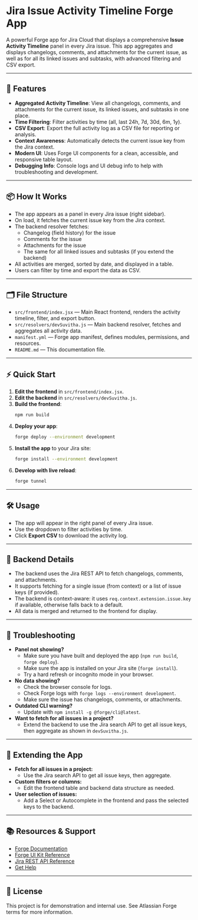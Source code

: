 # Jira Issue Activity Timeline Forge App

A powerful Forge app for Jira Cloud that displays a comprehensive **Issue Activity Timeline** panel in every Jira issue. This app aggregates and displays changelogs, comments, and attachments for the current issue, as well as for all its linked issues and subtasks, with advanced filtering and CSV export.

---

## 🚀 Features

- **Aggregated Activity Timeline**: View all changelogs, comments, and attachments for the current issue, its linked issues, and subtasks in one place.
- **Time Filtering**: Filter activities by time (all, last 24h, 7d, 30d, 6m, 1y).
- **CSV Export**: Export the full activity log as a CSV file for reporting or analysis.
- **Context Awareness**: Automatically detects the current issue key from the Jira context.
- **Modern UI**: Uses Forge UI components for a clean, accessible, and responsive table layout.
- **Debugging Info**: Console logs and UI debug info to help with troubleshooting and development.

---

## 📦 How It Works

- The app appears as a panel in every Jira issue (right sidebar).
- On load, it fetches the current issue key from the Jira context.
- The backend resolver fetches:
  - Changelog (field history) for the issue
  - Comments for the issue
  - Attachments for the issue
  - The same for all linked issues and subtasks (if you extend the backend)
- All activities are merged, sorted by date, and displayed in a table.
- Users can filter by time and export the data as CSV.

---

## 🗂️ File Structure

- `src/frontend/index.jsx` — Main React frontend, renders the activity timeline, filter, and export button.
- `src/resolvers/devSuvitha.js` — Main backend resolver, fetches and aggregates all activity data.
- `manifest.yml` — Forge app manifest, defines modules, permissions, and resources.
- `README.md` — This documentation file.

---

## ⚡ Quick Start

1. **Edit the frontend** in `src/frontend/index.jsx`.
2. **Edit the backend** in `src/resolvers/devSuvitha.js`.
3. **Build the frontend**:
   ```sh
   npm run build
   ```
4. **Deploy your app**:
   ```sh
   forge deploy --environment development
   ```
5. **Install the app** to your Jira site:
   ```sh
   forge install --environment development
   ```
6. **Develop with live reload**:
   ```sh
   forge tunnel
   ```

---

## 🛠️ Usage

- The app will appear in the right panel of every Jira issue.
- Use the dropdown to filter activities by time.
- Click **Export CSV** to download the activity log.

---

## 🧩 Backend Details

- The backend uses the Jira REST API to fetch changelogs, comments, and attachments.
- It supports fetching for a single issue (from context) or a list of issue keys (if provided).
- The backend is context-aware: it uses `req.context.extension.issue.key` if available, otherwise falls back to a default.
- All data is merged and returned to the frontend for display.

---

## 🐞 Troubleshooting

- **Panel not showing?**
  - Make sure you have built and deployed the app (`npm run build`, `forge deploy`).
  - Make sure the app is installed on your Jira site (`forge install`).
  - Try a hard refresh or incognito mode in your browser.
- **No data showing?**
  - Check the browser console for logs.
  - Check Forge logs with `forge logs --environment development`.
  - Make sure the issue has changelogs, comments, or attachments.
- **Outdated CLI warning?**
  - Update with `npm install -g @forge/cli@latest`.
- **Want to fetch for all issues in a project?**
  - Extend the backend to use the Jira search API to get all issue keys, then aggregate as shown in `devSuvitha.js`.

---

## 🔧 Extending the App

- **Fetch for all issues in a project:**
  - Use the Jira search API to get all issue keys, then aggregate.
- **Custom filters or columns:**
  - Edit the frontend table and backend data structure as needed.
- **User selection of issues:**
  - Add a Select or Autocomplete in the frontend and pass the selected keys to the backend.

---

## 📚 Resources & Support

- [Forge Documentation](https://developer.atlassian.com/platform/forge/)
- [Forge UI Kit Reference](https://developer.atlassian.com/platform/forge/ui-kit-components/)
- [Jira REST API Reference](https://developer.atlassian.com/cloud/jira/platform/rest/v3/intro/)
- [Get Help](https://developer.atlassian.com/platform/forge/get-help/)

---

## 📝 License

This project is for demonstration and internal use. See Atlassian Forge terms for more information.
